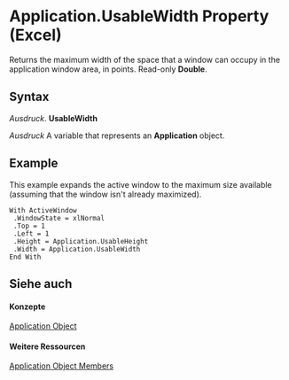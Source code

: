 
# Application.UsableWidth Property (Excel)

Returns the maximum width of the space that a window can occupy in the application window area, in points. Read-only  **Double**.


## Syntax

 _Ausdruck_. **UsableWidth**

 _Ausdruck_ A variable that represents an **Application** object.


## Example

This example expands the active window to the maximum size available (assuming that the window isn't already maximized).


```
With ActiveWindow 
 .WindowState = xlNormal 
 .Top = 1 
 .Left = 1 
 .Height = Application.UsableHeight 
 .Width = Application.UsableWidth 
End With
```


## Siehe auch


#### Konzepte


[Application Object](19b73597-5cf9-4f56-8227-b5211f657f6f.md)
#### Weitere Ressourcen


[Application Object Members](http://msdn.microsoft.com/library/4cb9ca42-8d07-cc9c-2d80-4eb9a5921e1e%28Office.15%29.aspx)
